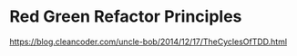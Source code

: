 # Red Green Refactor Principles

https://blog.cleancoder.com/uncle-bob/2014/12/17/TheCyclesOfTDD.html 


